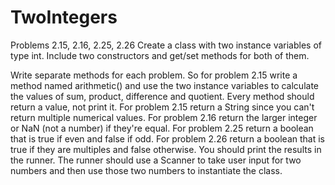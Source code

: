 # TwoIntegers
Problems 2.15, 2.16, 2.25, 2.26
Create a class with two instance variables of type int.
Include two constructors and get/set methods for both of them.

Write separate methods for each problem.
So for problem 2.15 write a method named arithmetic() and use the two instance variables
to calculate the values of sum, product, difference and quotient.
Every method should return a value, not print it.
For problem 2.15 return a String since you can't return multiple numerical values.
For problem 2.16 return the larger integer or NaN (not a number) if they're equal.
For problem 2.25 return a boolean that is true if even and false if odd.
For problem 2.26 return a boolean that is true if they are multiples and false otherwise.
You should print the results in the runner.
The runner should use a Scanner to take user input for two numbers
and then use those two numbers to instantiate the class.
